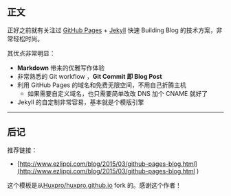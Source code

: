 ## 正文
 

正好之前就有关注过 [GitHub Pages](https://pages.github.com/) + [Jekyll](http://jekyllrb.com/) 快速 Building Blog 的技术方案，非常轻松时尚。

其优点非常明显：

* **Markdown** 带来的优雅写作体验
* 非常熟悉的 Git workflow ，**Git Commit 即 Blog Post**
* 利用 GitHub Pages 的域名和免费无限空间，不用自己折腾主机
	* 如果需要自定义域名，也只需要简单改改 DNS 加个 CNAME 就好了
* Jekyll 的自定制非常容易，基本就是个模版引擎


---


## 后记


推荐链接：

* [http://www.ezlippi.com/blog/2015/03/github-pages-blog.html](http://www.ezlippi.com/blog/2015/03/github-pages-blog.html
)


这个模板是从[Huxpro/huxpro.github.io](https://github.com/Huxpro/huxpro.github.io) fork 的。感谢这个作者！